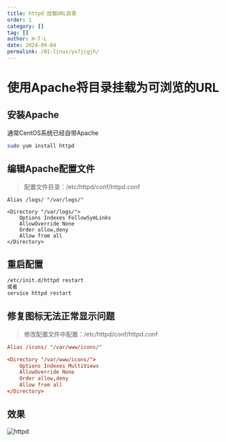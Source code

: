 ```yaml
---
title: httpd 挂载URL目录
order: 1
category: []
tag: []
author: H·T·L
date: 2024-09-04
permalink: /01-linux/yx7jcgjh/
---
```


# 使用Apache将目录挂载为可浏览的URL

## 安装Apache

通常CentOS系统已经自带Apache

```bash
sudo yum install httpd
```

## 编辑Apache配置文件

> 配置文件目录：/etc/httpd/conf/httpd.conf

```
Alias /logs/ "/var/logs/"

<Directory "/var/logs/">
    Options Indexes FollowSymLinks
    AllowOverride None
    Order allow,deny
    Allow from all
</Directory>
```

## 重启配置

```bash
/etc/init.d/httpd restart
或者
service httpd restart
```





## 修复图标无法正常显示问题

> 修改配置文件中配置：/etc/httpd/conf/httpd.conf

```conf
Alias /icons/ "/var/www/icons/"

<Directory "/var/www/icons/">
    Options Indexes MultiViews
    AllowOverride None
    Order allow,deny
    Allow from all
</Directory>
```



## 效果

![httpd](https://images.hicoding.top/i/2024/09/04/jwzn0s-3.webp)





